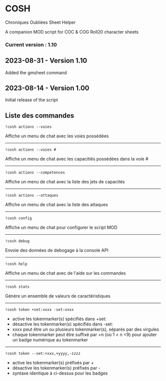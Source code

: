 # COSH

Chroniques Oubliées Sheet Helper

A companion MOD script for COC & COG Roll20 character sheets

### Current version : 1.10

## 2023-08-31 - Version 1.10

Added the gmsheet command

## 2023-08-14 - Version 1.00

Initial release of the script

## Liste des commandes

    !cosh actions --voies

Affiche un menu de chat avec les voies possédées

---

    !cosh actions --voies #

Affiche un menu de chat avec les capacitiés possédées dans la voie #

---

    !cosh actions --competences

Affiche un menu de chat avec la liste des jets de capacités

---

    !cosh actions --attaques

Affiche un menu de chat avec la liste des attaques

---

    !cosh config

Affiche un menu de chat pour configurer le script MOD

---

    !cosh debug

Envoie des données de debogage à la console API

---

    !cosh help

Affiche un menu de chat avec de l'aide sur les commandes

---

    !cosh stats

Génère un ensemble de valeurs de caractéristiques

---

    !cosh token +set:xxxx -set:xxxx

- active les tokenmarker(s) spécifiés dans +set:
- désactive les tokenmarker(s) spécifiés dans -set:
- xxxx peut être un ou plusieurs tokenmarker(s), séparés par des virgules
- chaque tokenmarker peut être suffixé par =n (où 1 < n <9) pour ajouter un badge numérique au tokenmarker

---

    !cosh token --set:+xxx,+yyyy,-zzzz

- active les tokenmarker(s) préfixés par +
- désactive les tokenmarker(s) préfixés par -
- syntaxe identique à ci-dessus pour les badges